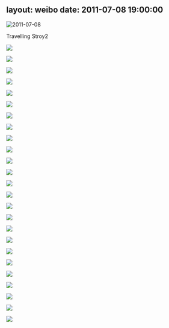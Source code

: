layout: weibo
date: 2011-07-08 19:00:00
---
<meta name="referrer" content="no-referrer" />

<img src="/images/renren.ico" style="float: left;"/> 2011-07-08

Travelling Stroy2

![](https://pt-starimg.didistatic.com/static/starimg/img/DJxgr6EAzY1626789632699.jpg)

![](https://pt-starimg.didistatic.com/static/starimg/img/0SvVpr7DFc1626782535166.jpg)

![](https://pt-starimg.didistatic.com/static/starimg/img/lUxWojuRAU1626789628427.jpg)

![](https://pt-starimg.didistatic.com/static/starimg/img/PcNinY4ehG1626789630573.jpg)

![](https://pt-starimg.didistatic.com/static/starimg/img/5dn5iak1XS1626782523837.jpg)

![](https://pt-starimg.didistatic.com/static/starimg/img/QtA7T9XaDb1626789632036.jpg)

![](https://pt-starimg.didistatic.com/static/starimg/img/AT2IASfbsg1626782549130.jpg)

![](https://pt-starimg.didistatic.com/static/starimg/img/4iBCVUUX911626782545021.jpg)

![](https://pt-starimg.didistatic.com/static/starimg/img/ma7Qy1Euxp1626789633632.jpg)

![](https://pt-starimg.didistatic.com/static/starimg/img/YpEvKZLK0e1626782538010.jpg)

![](https://pt-starimg.didistatic.com/static/starimg/img/0cXyHq57BG1626782525829.jpg)

![](https://pt-starimg.didistatic.com/static/starimg/img/p5aapAZJyI1626782531776.jpg)

![](https://pt-starimg.didistatic.com/static/starimg/img/beAWcIR3oO1626782537018.jpg)

![](https://pt-starimg.didistatic.com/static/starimg/img/LuviABMj0w1626782539326.jpg)

![](https://pt-starimg.didistatic.com/static/starimg/img/Zt8iRFDFNw1626782519519.jpg)

![](https://pt-starimg.didistatic.com/static/starimg/img/aUVZbOsXo01626782520686.jpg)

![](https://pt-starimg.didistatic.com/static/starimg/img/w5QTYmFjAo1626789634052.jpg)

![](https://pt-starimg.didistatic.com/static/starimg/img/ruQz2GXDby1626789634351.jpg)

![](https://pt-starimg.didistatic.com/static/starimg/img/3uyKaqqtUP1626782546094.jpg)

![](https://pt-starimg.didistatic.com/static/starimg/img/2BETUoEIpk1626782528263.jpg)

![](https://pt-starimg.didistatic.com/static/starimg/img/V2Gj1FtyIG1626782526714.jpg)

![](https://pt-starimg.didistatic.com/static/starimg/img/ijlviDPjmL1626782524687.jpg)

![](https://pt-starimg.didistatic.com/static/starimg/img/kKEB19g4lf1626789629019.jpg)

![](https://pt-starimg.didistatic.com/static/starimg/img/RHBQbtY1MJ1626782539871.jpg)

![](https://pt-starimg.didistatic.com/static/starimg/img/4qKpSJouMt1626782545592.jpg)
